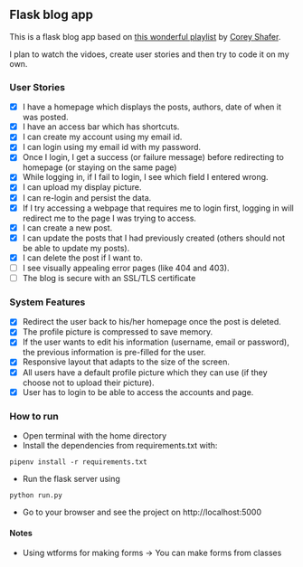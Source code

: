 ## Flask blog app

This is a flask blog app based on [this wonderful playlist](https://www.youtube.com/playlist?list=PL-osiE80TeTs4UjLw5MM6OjgkjFeUxCYH) by [Corey Shafer](https://www.youtube.com/user/schafer5).

I plan to watch the vidoes, create user stories and then try to code it on my own. 

### User Stories
- [x] I have a homepage which displays the posts, authors, date of when it was posted.
- [x] I have an access bar which has shortcuts.
- [x] I can create my account using my email id.
- [x] I can login using my email id with my password.
- [x] Once I login, I get a success (or failure message) before redirecting to homepage (or staying on the same page)
- [x] While logging in, if I fail to login, I see which field I entered wrong.
- [x] I can upload my display picture.
- [x] I can re-login and persist the data.
- [x] If I try accessing a webpage that requires me to login first, logging in will redirect me to the page I was trying to access.
- [x] I can create a new post.
- [x] I can update the posts that I had previously created (others should not be able to update my posts).
- [x] I can delete the post if I want to. 
- [ ] I see visually appealing error pages (like 404 and 403).
- [ ] The blog is secure with an SSL/TLS certificate

### System Features
- [x] Redirect the user back to his/her homepage once the post is deleted.
- [x] The profile picture is compressed to save memory.
- [x] If the user wants to edit his information (username, email or password), the previous information is pre-filled for the user.
- [x] Responsive layout that adapts to the size of the screen.
- [x] All users have a default profile picture which they can use (if they choose not to upload their picture).
- [x] User has to login to be able to access the accounts and page.

### How to run
- Open terminal with the home directory
- Install the dependencies from requirements.txt with:
```
pipenv install -r requirements.txt
```
- Run the flask server using
<!--
```
flask run
```
-->
```
python run.py
```

- Go to your browser and see the project on http://localhost:5000

#### Notes
- Using wtforms for making forms -> You can make forms from classes
